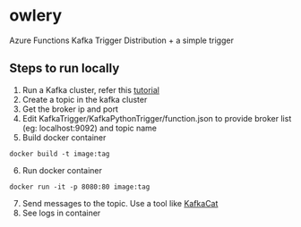 # owlery
Azure Functions Kafka Trigger Distribution + a simple trigger

## Steps to run locally

1. Run a Kafka cluster, refer this [tutorial](https://medium.com/@tsuyoshiushio/local-kafka-cluster-on-kubernetes-on-your-pc-in-5-minutes-651a2ff4dcde)
2. Create a topic in the kafka cluster
3. Get the broker ip and port
4. Edit KafkaTrigger/KafkaPythonTrigger/function.json to provide broker list (eg: localhost:9092) and topic name
5. Build docker container

`docker build -t image:tag`

6. Run docker container

`docker run -it -p 8080:80 image:tag`

7. Send messages to the topic. Use a tool like [KafkaCat](https://github.com/edenhill/kafkacat)
8. See logs in container
